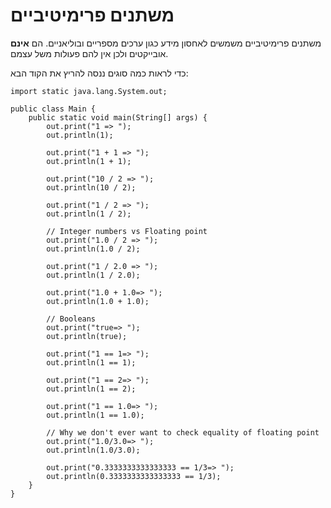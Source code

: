 # משתנים פרימיטיביים

משתנים פרימיטיביים משמשים לאחסון מידע כגון ערכים מספריים ובוליאניים. הם **אינם** אובייקטים ולכן אין להם פעולות משל עצמם. 

כדי לראות כמה סוגים ננסה להריץ את הקוד הבא:
```
import static java.lang.System.out;

public class Main {
    public static void main(String[] args) {
        out.print("1 => ");
        out.println(1);

        out.print("1 + 1 => ");
        out.println(1 + 1);

        out.print("10 / 2 => ");
        out.println(10 / 2);

        out.print("1 / 2 => ");
        out.println(1 / 2);

        // Integer numbers vs Floating point
        out.print("1.0 / 2 => ");
        out.println(1.0 / 2);

        out.print("1 / 2.0 => ");
        out.println(1 / 2.0);

        out.print("1.0 + 1.0=> ");
        out.println(1.0 + 1.0);

        // Booleans
        out.print("true=> ");
        out.println(true);

        out.print("1 == 1=> ");
        out.println(1 == 1);

        out.print("1 == 2=> ");
        out.println(1 == 2);

        out.print("1 == 1.0=> ");
        out.println(1 == 1.0);

        // Why we don't ever want to check equality of floating point
        out.print("1.0/3.0=> ");
        out.println(1.0/3.0);

        out.print("0.3333333333333333 == 1/3=> ");
        out.println(0.3333333333333333 == 1/3);
    }
}
```
